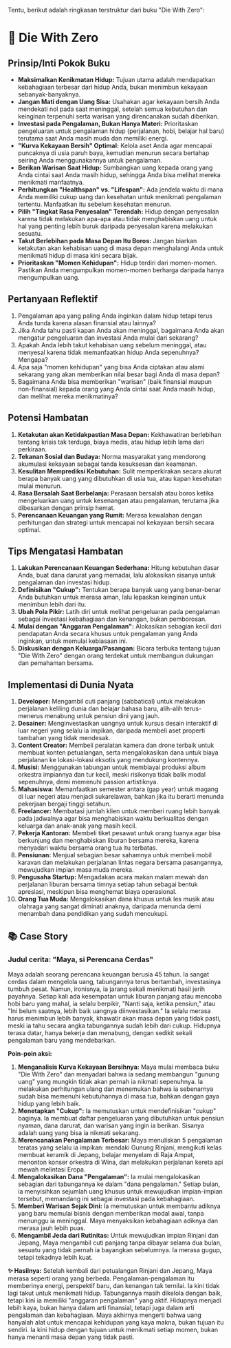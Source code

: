 Tentu, berikut adalah ringkasan terstruktur dari buku "Die With Zero":

# 📖 Die With Zero

## Prinsip/Inti Pokok Buku
- **Maksimalkan Kenikmatan Hidup:** Tujuan utama adalah mendapatkan kebahagiaan terbesar dari hidup Anda, bukan menimbun kekayaan sebanyak-banyaknya.
- **Jangan Mati dengan Uang Sisa:** Usahakan agar kekayaan bersih Anda mendekati nol pada saat meninggal, setelah semua kebutuhan dan keinginan terpenuhi serta warisan yang direncanakan sudah diberikan.
- **Investasi pada Pengalaman, Bukan Hanya Materi:** Prioritaskan pengeluaran untuk pengalaman hidup (perjalanan, hobi, belajar hal baru) terutama saat Anda masih muda dan memiliki energi.
- **"Kurva Kekayaan Bersih" Optimal:** Kelola aset Anda agar mencapai puncaknya di usia paruh baya, kemudian menurun secara bertahap seiring Anda menggunakannya untuk pengalaman.
- **Berikan Warisan Saat Hidup:** Sumbangkan uang kepada orang yang Anda cintai saat Anda masih hidup, sehingga Anda bisa melihat mereka menikmati manfaatnya.
- **Perhitungkan "Healthspan" vs. "Lifespan":** Ada jendela waktu di mana Anda memiliki cukup uang dan kesehatan untuk menikmati pengalaman tertentu. Manfaatkan itu sebelum kesehatan menurun.
- **Pilih "Tingkat Rasa Penyesalan" Terendah:** Hidup dengan penyesalan karena tidak melakukan apa-apa atau tidak menghabiskan uang untuk hal yang penting lebih buruk daripada penyesalan karena melakukan sesuatu.
- **Takut Berlebihan pada Masa Depan Itu Boros:** Jangan biarkan ketakutan akan kehabisan uang di masa depan menghalangi Anda untuk menikmati hidup di masa kini secara bijak.
- **Prioritaskan "Momen Kehidupan":** Hidup terdiri dari momen-momen. Pastikan Anda mengumpulkan momen-momen berharga daripada hanya mengumpulkan uang.

## Pertanyaan Reflektif
1.  Pengalaman apa yang paling Anda inginkan dalam hidup tetapi terus Anda tunda karena alasan finansial atau lainnya?
2.  Jika Anda tahu pasti kapan Anda akan meninggal, bagaimana Anda akan mengatur pengeluaran dan investasi Anda mulai dari sekarang?
3.  Apakah Anda lebih takut kehabisan uang sebelum meninggal, atau menyesal karena tidak memanfaatkan hidup Anda sepenuhnya? Mengapa?
4.  Apa saja "momen kehidupan" yang bisa Anda ciptakan atau alami sekarang yang akan memberikan nilai besar bagi Anda di masa depan?
5.  Bagaimana Anda bisa memberikan "warisan" (baik finansial maupun non-finansial) kepada orang yang Anda cintai saat Anda masih hidup, dan melihat mereka menikmatinya?

## Potensi Hambatan
1.  **Ketakutan akan Ketidakpastian Masa Depan:** Kekhawatiran berlebihan tentang krisis tak terduga, biaya medis, atau hidup lebih lama dari perkiraan.
2.  **Tekanan Sosial dan Budaya:** Norma masyarakat yang mendorong akumulasi kekayaan sebagai tanda kesuksesan dan keamanan.
3.  **Kesulitan Memprediksi Kebutuhan:** Sulit memperkirakan secara akurat berapa banyak uang yang dibutuhkan di usia tua, atau kapan kesehatan mulai menurun.
4.  **Rasa Bersalah Saat Berbelanja:** Perasaan bersalah atau boros ketika mengeluarkan uang untuk kesenangan atau pengalaman, terutama jika dibesarkan dengan prinsip hemat.
5.  **Perencanaan Keuangan yang Rumit:** Merasa kewalahan dengan perhitungan dan strategi untuk mencapai nol kekayaan bersih secara optimal.

## Tips Mengatasi Hambatan
1.  **Lakukan Perencanaan Keuangan Sederhana:** Hitung kebutuhan dasar Anda, buat dana darurat yang memadai, lalu alokasikan sisanya untuk pengalaman dan investasi hidup.
2.  **Definisikan "Cukup":** Tentukan berapa banyak uang yang benar-benar Anda butuhkan untuk merasa aman, lalu lepaskan keinginan untuk menimbun lebih dari itu.
3.  **Ubah Pola Pikir:** Latih diri untuk melihat pengeluaran pada pengalaman sebagai investasi kebahagiaan dan kenangan, bukan pemborosan.
4.  **Mulai dengan "Anggaran Pengalaman":** Alokasikan sebagian kecil dari pendapatan Anda secara khusus untuk pengalaman yang Anda inginkan, untuk memulai kebiasaan ini.
5.  **Diskusikan dengan Keluarga/Pasangan:** Bicara terbuka tentang tujuan "Die With Zero" dengan orang terdekat untuk membangun dukungan dan pemahaman bersama.

## Implementasi di Dunia Nyata
1.  **Developer:** Mengambil cuti panjang (sabbatical) untuk melakukan perjalanan keliling dunia dan belajar bahasa baru, alih-alih terus-menerus menabung untuk pensiun dini yang jauh.
2.  **Desainer:** Menginvestasikan uangnya untuk kursus desain interaktif di luar negeri yang selalu ia impikan, daripada membeli aset properti tambahan yang tidak mendesak.
3.  **Content Creator:** Membeli peralatan kamera dan drone terbaik untuk membuat konten petualangan, serta mengalokasikan dana untuk biaya perjalanan ke lokasi-lokasi eksotis yang mendukung kontennya.
4.  **Musisi:** Menggunakan tabungan untuk membiayai produksi album orkestra impiannya dan tur kecil, meski risikonya tidak balik modal sepenuhnya, demi memenuhi passion artistiknya.
5.  **Mahasiswa:** Memanfaatkan semester antara (gap year) untuk magang di luar negeri atau menjadi sukarelawan, bahkan jika itu berarti menunda pekerjaan bergaji tinggi setahun.
6.  **Freelancer:** Membatasi jumlah klien untuk memberi ruang lebih banyak pada jadwalnya agar bisa menghabiskan waktu berkualitas dengan keluarga dan anak-anak yang masih kecil.
7.  **Pekerja Kantoran:** Membeli tiket pesawat untuk orang tuanya agar bisa berkunjung dan menghabiskan liburan bersama mereka, karena menyadari waktu bersama orang tua itu terbatas.
8.  **Pensiunan:** Menjual sebagian besar sahamnya untuk membeli mobil karavan dan melakukan perjalanan lintas negara bersama pasangannya, mewujudkan impian masa muda mereka.
9.  **Pengusaha Startup:** Mengadakan acara makan malam mewah dan perjalanan liburan bersama timnya setiap tahun sebagai bentuk apresiasi, meskipun bisa menghemat biaya operasional.
10. **Orang Tua Muda:** Mengalokasikan dana khusus untuk les musik atau olahraga yang sangat diminati anaknya, daripada menunda demi menambah dana pendidikan yang sudah mencukupi.

## 📚 Case Story

### Judul cerita: "Maya, si Perencana Cerdas"

Maya adalah seorang perencana keuangan berusia 45 tahun. Ia sangat cerdas dalam mengelola uang, tabungannya terus bertambah, investasinya tumbuh pesat. Namun, ironisnya, ia jarang sekali menikmati hasil jerih payahnya. Setiap kali ada kesempatan untuk liburan panjang atau mencoba hobi baru yang mahal, ia selalu berpikir, "Nanti saja, ketika pensiun," atau "Ini belum saatnya, lebih baik uangnya diinvestasikan." Ia selalu merasa harus menimbun lebih banyak, khawatir akan masa depan yang tidak pasti, meski ia tahu secara angka tabungannya sudah lebih dari cukup. Hidupnya terasa datar, hanya bekerja dan menabung, dengan sedikit sekali pengalaman baru yang mendebarkan.

**Poin-poin aksi:**

1.  **Menganalisis Kurva Kekayaan Bersihnya:** Maya mulai membaca buku "Die With Zero" dan menyadari bahwa ia sedang membangun "gunung uang" yang mungkin tidak akan pernah ia nikmati sepenuhnya. Ia melakukan perhitungan ulang dan menemukan bahwa ia sebenarnya sudah bisa memenuhi kebutuhannya di masa tua, bahkan dengan gaya hidup yang lebih baik.
2.  **Menetapkan "Cukup":** Ia memutuskan untuk mendefinisikan "cukup" baginya. Ia membuat daftar pengeluaran yang dibutuhkan untuk pensiun nyaman, dana darurat, dan warisan yang ingin ia berikan. Sisanya adalah uang yang bisa ia nikmati sekarang.
3.  **Merencanakan Pengalaman Terbesar:** Maya menuliskan 5 pengalaman teratas yang selalu ia impikan: mendaki Gunung Rinjani, mengikuti kelas membuat keramik di Jepang, belajar menyelam di Raja Ampat, menonton konser orkestra di Wina, dan melakukan perjalanan kereta api mewah melintasi Eropa.
4.  **Mengalokasikan Dana "Pengalaman":** Ia mulai mengalokasikan sebagian dari tabungannya ke dalam "dana pengalaman." Setiap bulan, ia menyisihkan sejumlah uang khusus untuk mewujudkan impian-impian tersebut, memandang ini sebagai investasi pada kebahagiaan.
5.  **Memberi Warisan Sejak Dini:** Ia memutuskan untuk membantu adiknya yang baru memulai bisnis dengan memberikan modal awal, tanpa menunggu ia meninggal. Maya menyaksikan kebahagiaan adiknya dan merasa jauh lebih puas.
6.  **Mengambil Jeda dari Rutinitas:** Untuk mewujudkan impian Rinjani dan Jepang, Maya mengambil cuti panjang tanpa dibayar selama dua bulan, sesuatu yang tidak pernah ia bayangkan sebelumnya. Ia merasa gugup, tetapi tekadnya lebih kuat.

**✨ Hasilnya:**
Setelah kembali dari petualangan Rinjani dan Jepang, Maya merasa seperti orang yang berbeda. Pengalaman-pengalaman itu memberinya energi, perspektif baru, dan kenangan tak ternilai. Ia kini tidak lagi takut untuk menikmati hidup. Tabungannya masih dikelola dengan baik, tetapi kini ia memiliki "anggaran pengalaman" yang aktif. Hidupnya menjadi lebih kaya, bukan hanya dalam arti finansial, tetapi juga dalam arti pengalaman dan kebahagiaan. Maya akhirnya mengerti bahwa uang hanyalah alat untuk mencapai kehidupan yang kaya makna, bukan tujuan itu sendiri. Ia kini hidup dengan tujuan untuk menikmati setiap momen, bukan hanya menanti masa depan yang tidak pasti.